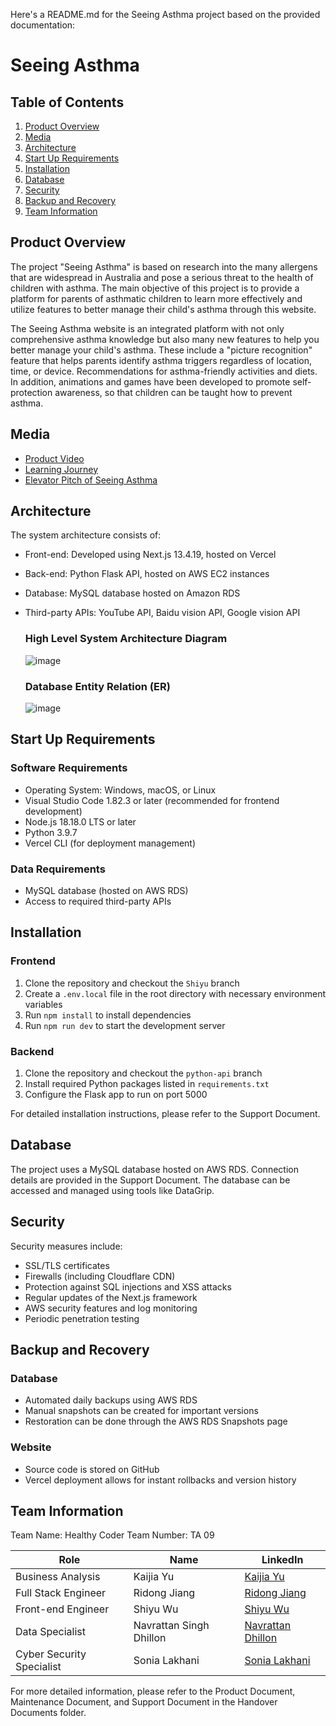 Here's a README.md for the Seeing Asthma project based on the provided documentation:

# Seeing Asthma


## Table of Contents
1. [Product Overview](#product-overview)
2. [Media](#media)
3. [Architecture](#architecture)
4. [Start Up Requirements](#start-up-requirements)
5. [Installation](#installation)
6. [Database](#database)
7. [Security](#security)
8. [Backup and Recovery](#backup-and-recovery)
9. [Team Information](#team-information) 

## Product Overview

The project "Seeing Asthma" is based on research into the many allergens that are widespread in Australia and pose a serious threat to the health of children with asthma. The main objective of this project is to provide a platform for parents of asthmatic children to learn more effectively and utilize features to better manage their child's asthma through this website.

The Seeing Asthma website is an integrated platform with not only comprehensive asthma knowledge but also many new features to help you better manage your child's asthma. These include a "picture recognition" feature that helps parents identify asthma triggers regardless of location, time, or device. Recommendations for asthma-friendly activities and diets. In addition, animations and games have been developed to promote self-protection awareness, so that children can be taught how to prevent asthma.

## Media

- [Product Video](https://youtu.be/_bjrJoSmcJs)
- [Learning Journey](https://youtu.be/KlgEz3U3ZJo)
- [Elevator Pitch of Seeing Asthma](https://youtu.be/s0P_4FHHbCs)

## Architecture

The system architecture consists of:

- Front-end: Developed using Next.js 13.4.19, hosted on Vercel
- Back-end: Python Flask API, hosted on AWS EC2 instances
- Database: MySQL database hosted on Amazon RDS
- Third-party APIs: YouTube API, Baidu vision API, Google vision API

  ### High Level System Architecture Diagram
    ![image](https://github.com/user-attachments/assets/a492fabc-8d9f-44ea-a677-18a53ed2f1fa)
  ### Database Entity Relation (ER)
    ![image](https://github.com/user-attachments/assets/e6edd633-af73-43c6-8155-f52d4afad3e6)


## Start Up Requirements

### Software Requirements
- Operating System: Windows, macOS, or Linux
- Visual Studio Code 1.82.3 or later (recommended for frontend development)
- Node.js 18.18.0 LTS or later
- Python 3.9.7
- Vercel CLI (for deployment management)

### Data Requirements
- MySQL database (hosted on AWS RDS)
- Access to required third-party APIs

## Installation

### Frontend
1. Clone the repository and checkout the `Shiyu` branch
2. Create a `.env.local` file in the root directory with necessary environment variables
3. Run `npm install` to install dependencies
4. Run `npm run dev` to start the development server

### Backend
1. Clone the repository and checkout the `python-api` branch
2. Install required Python packages listed in `requirements.txt`
3. Configure the Flask app to run on port 5000

For detailed installation instructions, please refer to the Support Document.

## Database

The project uses a MySQL database hosted on AWS RDS. Connection details are provided in the Support Document. The database can be accessed and managed using tools like DataGrip.

## Security

Security measures include:
- SSL/TLS certificates
- Firewalls (including Cloudflare CDN)
- Protection against SQL injections and XSS attacks
- Regular updates of the Next.js framework
- AWS security features and log monitoring
- Periodic penetration testing

## Backup and Recovery

### Database
- Automated daily backups using AWS RDS
- Manual snapshots can be created for important versions
- Restoration can be done through the AWS RDS Snapshots page

### Website
- Source code is stored on GitHub
- Vercel deployment allows for instant rollbacks and version history

## Team Information

Team Name: Healthy Coder
Team Number: TA 09

| Role | Name | LinkedIn |
|------|------|----------|
| Business Analysis | Kaijia Yu | [Kaijia Yu](https://www.linkedin.com/in/kaijia-yu) |
| Full Stack Engineer | Ridong Jiang | [Ridong Jiang](https://www.linkedin.com/in/ridong-jiang-259716274/) |
| Front-end Engineer | Shiyu Wu | [Shiyu Wu](https://www.linkedin.com/in/shiyu-wu) |
| Data Specialist | Navrattan Singh Dhillon | [Navrattan Dhillon](https://www.linkedin.com/in/navrattan-dhillon) |
| Cyber Security Specialist | Sonia Lakhani | [Sonia Lakhani](https://www.linkedin.com/in/sonia-lakhani) |

For more detailed information, please refer to the Product Document, Maintenance Document, and Support Document in the Handover Documents folder.

